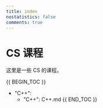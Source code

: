 ```yaml
---
title: index
nostatistics: false
comments: true
---
```


# CS 课程

这里是一些 CS 的课程。

{{ BEGIN_TOC }}
- "C++":
    - "C++": C++.md
{{ END_TOC }}